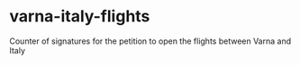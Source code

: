 # varna-italy-flights
Counter of signatures for the petition to open the flights between Varna and Italy
